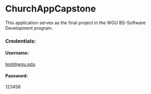 # ChurchAppCapstone

This application serves as the final project in the WGU BS-Software Development program.

### Credentials:

#### Username:
test@wgu.edu

#### Password:
123456

